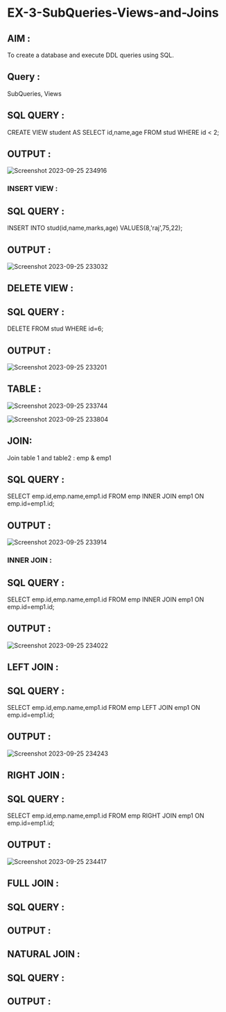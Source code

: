 # EX-3-SubQueries-Views-and-Joins

## AIM :

To create a database and execute DDL queries using SQL.

## Query :

SubQueries, Views 


## SQL QUERY :

 CREATE VIEW student AS SELECT id,name,age FROM stud WHERE id < 2;

 ## OUTPUT :

![Screenshot 2023-09-25 234916](https://github.com/Abrinnisha6/EX-3-SubQueries-Views-and-Joins/assets/118889454/0ba4cc4e-daca-4b10-975e-c7a9edd1c79b)


###  INSERT VIEW :

## SQL QUERY :

 INSERT INTO stud(id,name,marks,age) VALUES(8,'raj',75,22);

 ## OUTPUT :

 ![Screenshot 2023-09-25 233032](https://github.com/Abrinnisha6/EX-3-SubQueries-Views-and-Joins/assets/118889454/06fce5c0-8205-440e-a356-2591e3797bcf)

## DELETE VIEW :


## SQL QUERY :

 DELETE FROM stud WHERE id=6;

## OUTPUT :

![Screenshot 2023-09-25 233201](https://github.com/Abrinnisha6/EX-3-SubQueries-Views-and-Joins/assets/118889454/cbc5796e-31b3-4141-90a8-8df73007d96f)



## TABLE :

![Screenshot 2023-09-25 233744](https://github.com/Abrinnisha6/EX-3-SubQueries-Views-and-Joins/assets/118889454/84d3d295-4f6b-4a0d-9a28-9aab2db07abd)


![Screenshot 2023-09-25 233804](https://github.com/Abrinnisha6/EX-3-SubQueries-Views-and-Joins/assets/118889454/599cede0-7819-4056-bf06-4ef032c2801c)


## JOIN:

Join table 1 and table2 : emp & emp1

## SQL QUERY :

 SELECT emp.id,emp.name,emp1.id FROM emp INNER JOIN emp1 ON emp.id=emp1.id;

## OUTPUT :

![Screenshot 2023-09-25 233914](https://github.com/Abrinnisha6/EX-3-SubQueries-Views-and-Joins/assets/118889454/2a683aa2-4129-4e39-9e02-f1d331151496)


### INNER JOIN :

## SQL QUERY :

 SELECT emp.id,emp.name,emp1.id FROM emp INNER JOIN emp1 ON emp.id=emp1.id;

 ## OUTPUT :

 ![Screenshot 2023-09-25 234022](https://github.com/Abrinnisha6/EX-3-SubQueries-Views-and-Joins/assets/118889454/580717de-51ed-46a0-83e3-7695d25e49df)


## LEFT JOIN :

## SQL QUERY :

 SELECT emp.id,emp.name,emp1.id FROM emp LEFT JOIN emp1 ON emp.id=emp1.id;

 ## OUTPUT :

 ![Screenshot 2023-09-25 234243](https://github.com/Abrinnisha6/EX-3-SubQueries-Views-and-Joins/assets/118889454/c5dbdab6-de31-45e9-8137-20cc90b84608)


## RIGHT JOIN :

## SQL QUERY :

SELECT emp.id,emp.name,emp1.id FROM emp RIGHT JOIN emp1 ON emp.id=emp1.id;

## OUTPUT :

![Screenshot 2023-09-25 234417](https://github.com/Abrinnisha6/EX-3-SubQueries-Views-and-Joins/assets/118889454/e6a313cf-b607-4858-b7cb-14de43ac1518)

## FULL JOIN :


## SQL QUERY :

## OUTPUT :

## NATURAL JOIN :

## SQL QUERY :

## OUTPUT :









 
